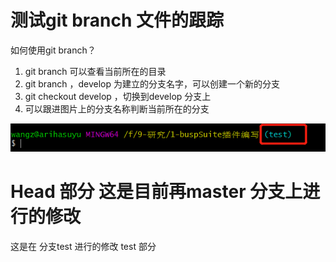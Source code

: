 # 测试git branch 文件的跟踪

如何使用git branch？

1. git branch 可以查看当前所在的目录
2. git branch <develop> ，develop 为建立的分支名字，可以创建一个新的分支
3. git checkout develop ，切换到develop 分支上
4. 可以跟进图片上的分支名称判断当前所在的分支


![](../images/git使用01.png)


Head 部分
这是目前再master 分支上进行的修改
=======

这是在 分支test 进行的修改
test 部分
